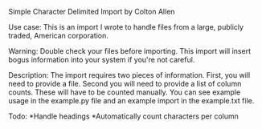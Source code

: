 Simple Character Delimited Import
by Colton Allen

Use case: This is an import I wrote to handle files from a large, publicly traded, American corporation.

Warning: Double check your files before importing.  This import will insert bogus information into your system if you're not careful.

Description: The import requires two pieces of information.  First, you will need to provide a file.  Second you will need to provide a list of column counts.  These will have to be counted manually. You can see example usage in the example.py file and an example import in the example.txt file.

Todo:
    *Handle headings
    *Automatically count characters per column